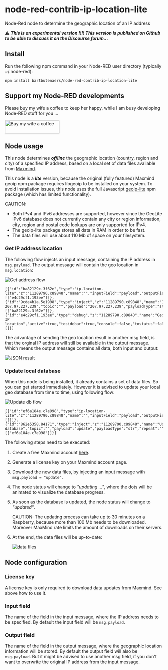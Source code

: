 # node-red-contrib-ip-location-lite
Node-Red node to determine the geographic location of an IP address

:warning: ***This is an experimental version !!!!  This version is published on Github to be able to discuss it on the Discourse forum...*** 

## Install

Run the following npm command in your Node-RED user directory (typically ~/.node-red):
```
npm install bartbutenaers/node-red-contrib-ip-location-lite
```

## Support my Node-RED developments

Please buy my wife a coffee to keep her happy, while I am busy developing Node-RED stuff for you ...

<a href="https://www.buymeacoffee.com/bartbutenaers" target="_blank"><img src="https://www.buymeacoffee.com/assets/img/custom_images/orange_img.png" alt="Buy my wife a coffee" style="height: 41px !important;width: 174px !important;box-shadow: 0px 3px 2px 0px rgba(190, 190, 190, 0.5) !important;-webkit-box-shadow: 0px 3px 2px 0px rgba(190, 190, 190, 0.5) !important;" ></a>

## Node usage

This node determines ***offline*** the geographic location (country, region and city) of a specified IP address, based on a local set of data files available from [Maxmind](http://maxmind.com/).

This node is a ***lite*** version, because the original (fully featured) Maxmind geoip npm package requires libgeoip to be installed on your system.  To avoid installation issues, this node uses the full Javascript [geoip-lite](https://github.com/geoip-lite/node-geoip) npm package (which has limited functionality).

CAUTION: 
+ Both IPv4 and IPv6 addresses are supported, however since the GeoLite IPv6 database does not currently contain any city or region information, city, region and postal code lookups are only supported for IPv4.
+ The geoip-lite package stores all data in RAM in order to be fast.
+ The data files will use about 110 Mb of space on your filesystem.

### Get IP address location

The following flow injects an input message, containing the IP address in `msg.payload`.  The output message will contain the geo location in `msg.location`:

![Get address flow](https://user-images.githubusercontent.com/14224149/83962331-d4656200-a89c-11ea-9b17-726f10b51d95.png)

```
[{"id":"ba82129c.3f62e","type":"ip-location-lite","z":"11289790.c89848","name":"","inputField":"payload","outputField":"location","x":410,"y":980,"wires":[["e4c29cf1.193ee"]]},{"id":"9cde4b1a.5e1998","type":"inject","z":"11289790.c89848","name":"Inject 207.97.227.239","topic":"","payload":"207.97.227.239","payloadType":"str","repeat":"","crontab":"","once":false,"onceDelay":0.1,"x":200,"y":980,"wires":[["ba82129c.3f62e"]]},{"id":"e4c29cf1.193ee","type":"debug","z":"11289790.c89848","name":"Geo IP location","active":true,"tosidebar":true,"console":false,"tostatus":false,"complete":"true","targetType":"full","x":600,"y":980,"wires":[]}]
```

The advantage of sending the geo location result in another msg field, is that the orginal IP address will still be available in the output message.  Which means the output message contains all data, both input and output:

![JSON result](https://user-images.githubusercontent.com/14224149/83962569-bc8edd80-a89e-11ea-9ceb-4543ffa80c53.png)

### Update local database

When this node is being installed, it already contains a set of data files.  So you can get started immediately.  However it is advised to update your local geo database from time to time, using following flow:

![Update db flow](https://user-images.githubusercontent.com/14224149/84084200-4b0c7780-a9e3-11ea-9436-68b77d599d2b.png)

```
[{"id":"ef6a184e.c7e998","type":"ip-location-lite","z":"11289790.c89848","name":"","inputField":"payload","outputField":"payload","x":450,"y":820,"wires":[[]]},{"id":"862e5358.84171","type":"inject","z":"11289790.c89848","name":"Update database","topic":"","payload":"update","payloadType":"str","repeat":"","crontab":"","once":false,"onceDelay":0.1,"x":240,"y":820,"wires":[["ef6a184e.c7e998"]]}]
```

The following steps need to be executed:

1. Create a free Maxmind account [here](https://www.maxmind.com/en/geolite2/signup).

2. Generate a license key on your Maxmind account page.

3. Download the new data files, by injecting an input message with `msg.payload = "update"`.

4. The node status will change to *"updating ..."*, where the dots will be animated to visualize the database progress.

5. As soon as the database is updated, the node status will change to *"updated"*.  

   CAUTION: The updating process can take up to 30 minutes on a Raspberry, because more than 100 Mb needs to be downloaded.  Moreover MaxMind rate limits the amount of downloads on their servers.
   
6. At the end, the data files will be up-to-date:   

   ![data files](https://user-images.githubusercontent.com/14224149/83962705-ebf21a00-a89f-11ea-8959-1eb1b979b353.png)

## Node configuration

### License key
A license key is only required to download data updates from Maxmind.  See above how to use it.

### Input field
The name of the field in the input message, where the IP address needs to be specified.  By default the input field will be `msg.payload`.

### Output field
The name of the field in the output message, where the geographic location information will be stored.  By default the output field will also be `msg.payload`.  But it might be advised to use another msg field, if you don't want to overwrite the original IP address from the input message.
